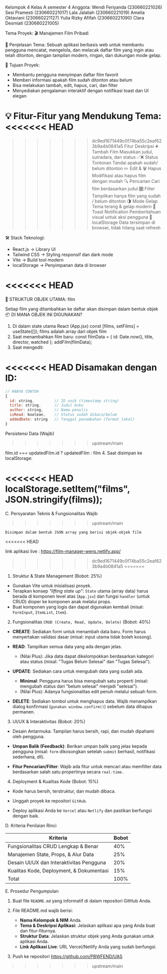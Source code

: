 Kelompok 4 
Kelas A semester 4
Anggota: 
Wendi Feriyanda (230660221026)
Sesi Pramesti (230660221017)
Lala Jalaliah (230660221019)
Amelia Oktaviani (230660221127)
Yulia Rizky Afifah (230660221090)
Clara Desmiati (230660221005)

Tema Proyek: 🎬 Manajemen Film Pribadi

📌 Penjelasan Tema:
Sebuah aplikasi berbasis web untuk membantu pengguna mencatat, mengelola, dan melacak daftar film yang ingin atau telah ditonton, dengan tampilan modern, ringan, dan dukungan mode gelap.

🎯 Tujuan Proyek:
- Membantu pengguna menyimpan daftar film favorit
- Memberi informasi apakah film sudah ditonton atau belum
- Bisa melakukan tambah, edit, hapus, cari, dan filter
- Menyediakan pengalaman interaktif dengan notifikasi toast dan UI elegan

💡 Fitur-Fitur yang Mendukung Tema:
<<<<<<< HEAD
=======

>>>>>>> dc9ed1671449c0f74ba55c2eaf623b9a4b0841a5
Fitur	Deskripsi
➕ Tambah Film	Masukkan judul, sutradara, dan status
✅❌ Status Tontonan	Tandai apakah sudah/ belum ditonton
✏️ Edit & 🗑 Hapus	Modifikasi atau hapus film dengan mudah
🔍 Pencarian	Cari film berdasarkan judul
🎛 Filter	Tampilkan hanya film yang sudah / belum ditonton
🌗 Mode Gelap	Tema terang & gelap modern
🔔 Toast Notification	Pemberitahuan visual untuk aksi pengguna
💾 localStorage	Data tersimpan di browser, tidak hilang saat refresh

🛠 Stack Teknologi:
- React.js → Library UI
- Tailwind CSS → Styling responsif dan dark mode
- Vite → Build tool modern
- localStorage → Penyimpanan data di browser

<<<<<<< HEAD
=======
🧱 STRUKTUR OBJEK UTAMA: film

Setiap film yang ditambahkan ke daftar akan disimpan dalam bentuk objek
📦 DI MANA OBJEK INI DIGUNAKAN?
1. Di dalam state utama React (App.jsx)
const [films, setFilms] = useState([]);
films adalah array dari objek film
2. Saat menambahkan film baru:
const filmData = {
  id: Date.now(),
  title,
  director,
  watched
};
addFilm(filmData);
3. Saat mengedit:

<<<<<<< HEAD
Disamakan dengan ID:
=======
```javascript
// HANYA CONTOH
{
  id: string,         // ID unik (timestamp string)
  title: string,      // Judul buku
  author: string,     // Nama penulis
  isRead: boolean,    // Status sudah dibaca/belum
  addedDate: string   // Tanggal penambahan (format lokal)
}
```
Persistensi Data (Wajib)
>>>>>>> upstream/main

film.id === updatedFilm.id ? updatedFilm : film
4. Saat disimpan ke localStorage:

<<<<<<< HEAD
localStorage.setItem("films", JSON.stringify(films));
=======
C. Persyaratan Teknis & Fungsionalitas Wajib
>>>>>>> upstream/main

    Disimpan dalam bentuk JSON array yang berisi objek-objek film

<<<<<<< HEAD
    
link aplikasi live : https://film-manager-wens.netlify.app/
>>>>>>> dc9ed1671449c0f74ba55c2eaf623b9a4b0841a5
=======
1. Struktur & State Management (Bobot: 25%)

- Gunakan Vite untuk inisialisasi proyek.
- Terapkan konsep _"lifting state up"_: `State` utama (array data) harus berada di komponen level atas (`App.jsx`) dan fungsi `handler` (untuk CRUD) dioper ke komponen anak melalui props.
- Buat komponen yang logis dan dapat digunakan kembali (misal: `FormInput`, `ItemList`, `Item`).

2. Fungsionalitas `CRUD (Create, Read, Update, Delete)` (Bobot: 40%)

- **CREATE**: Sediakan form untuk menambah data baru. Form harus menyertakan validasi dasar (misal: input utama tidak boleh kosong).

- **READ**: Tampilkan semua data yang ada dengan jelas.

  - (Nilai Plus): Jika data dapat dikelompokkan berdasarkan kategori atau status (misal: "Tugas Belum Selesai" dan "Tugas Selesai").

- **UPDATE**: Sediakan cara untuk mengubah data yang sudah ada.

  - **Minimal**: Pengguna harus bisa mengubah satu properti (misal: mengubah status dari "belum selesai" menjadi "selesai").
  - (Nilai Plus): Adanya fungsionalitas edit penuh melalui sebuah form.

- **DELETE**: Sediakan tombol untuk menghapus data. Wajib menampilkan dialog konfirmasi (`gunakan window.confirm()`) sebelum data dihapus permanen.

3. UI/UX & Interaktivitas (Bobot: 20%)

- Desain Antarmuka: Tampilan harus bersih, rapi, dan mudah dipahami oleh pengguna.

- **Umpan Balik (Feedback)**: Berikan umpan balik yang jelas kepada pengguna (misal: `form` dikosongkan setelah `submit` berhasil, notifikasi sederhana, dll).

- **Fitur Pencarian/Filter**: Wajib ada fitur untuk mencari atau memfilter data berdasarkan salah satu propertinya secara `real-time.`

4. Deployment & Kualitas Kode (Bobot: 15%)

- Kode harus bersih, terstruktur, dan mudah dibaca.

- Unggah proyek ke repositori `GitHub`.

- Deploy aplikasi Anda ke `Vercel` atau `Netlify` dan pastikan berfungsi dengan baik.

D. Kriteria Penilaian Rinci

| Kriteria | Bobot |
|----------|-------|
| Fungsionalitas CRUD Lengkap & Benar | 40% |
| Manajemen State, Props, & Alur Data | 25% |
| Desain UI/UX dan Interaktivitas Pengguna | 20% |
| Kualitas Kode, Deployment, & Dokumentasi | 15% |
| Total | 100% |

E. Prosedur Pengumpulan

1. Buat file `README.md` yang informatif di dalam repositori GitHub Anda.
2. File README.md wajib berisi:

   - **Nama Kelompok & NIM** Anda.
   - **Tema & Deskripsi Aplikasi:** Jelaskan aplikasi apa yang Anda buat dan fitur-fiturnya.
   - **Struktur Data**: Jelaskan struktur objek yang Anda gunakan untuk aplikasi Anda.
   - **Link Aplikasi Live**: URL Vercel/Netlify Anda yang sudah berfungsi.

3. Push ke repositori https://github.com/PBWFEND/UAS
>>>>>>> upstream/main

